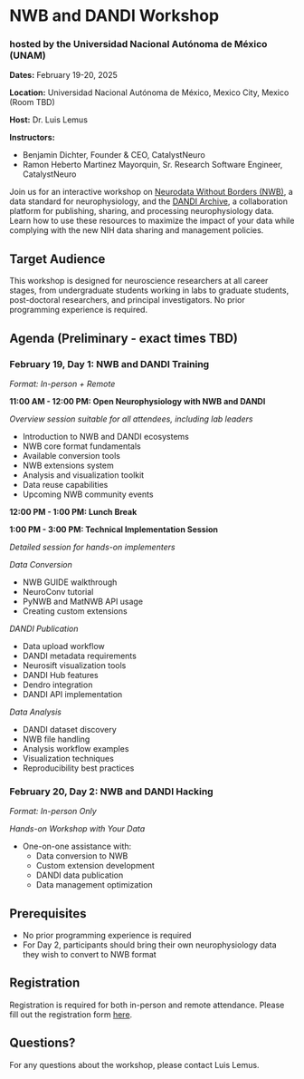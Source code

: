 # NWB and DANDI Workshop
### hosted by the Universidad Nacional Autónoma de México (UNAM)

**Dates:** February 19-20, 2025

**Location:** Universidad Nacional Autónoma de México, Mexico City, Mexico (Room TBD)

**Host:** Dr. Luis Lemus

**Instructors:**
* Benjamin Dichter, Founder & CEO, CatalystNeuro
* Ramon Heberto Martinez Mayorquin, Sr. Research Software Engineer, CatalystNeuro

Join us for an interactive workshop on [Neurodata Without Borders (NWB)](https://nwb.org), a data standard for neurophysiology, and the [DANDI Archive](https://dandiarchive.org), a collaboration platform for publishing, sharing, and processing neurophysiology data. Learn how to use these resources to maximize the impact of your data while complying with the new NIH data sharing and management policies.

## Target Audience
This workshop is designed for neuroscience researchers at all career stages, from undergraduate students working in labs to graduate students, post-doctoral researchers, and principal investigators. No prior programming experience is required.

## Agenda (Preliminary - exact times TBD)

### February 19, Day 1: NWB and DANDI Training
*Format: In-person + Remote*

**11:00 AM - 12:00 PM: Open Neurophysiology with NWB and DANDI**

 *Overview session suitable for all attendees, including lab leaders*

* Introduction to NWB and DANDI ecosystems
* NWB core format fundamentals
* Available conversion tools
* NWB extensions system
* Analysis and visualization toolkit
* Data reuse capabilities
* Upcoming NWB community events

**12:00 PM - 1:00 PM: Lunch Break**

**1:00 PM - 3:00 PM: Technical Implementation Session**

*Detailed session for hands-on implementers*

*Data Conversion*
* NWB GUIDE walkthrough
* NeuroConv tutorial
* PyNWB and MatNWB API usage
* Creating custom extensions

*DANDI Publication*
* Data upload workflow
* DANDI metadata requirements
* Neurosift visualization tools
* DANDI Hub features
* Dendro integration
* DANDI API implementation

*Data Analysis*
* DANDI dataset discovery
* NWB file handling
* Analysis workflow examples
* Visualization techniques
* Reproducibility best practices

### February 20, Day 2: NWB and DANDI Hacking
*Format: In-person Only*

*Hands-on Workshop with Your Data*
* One-on-one assistance with:
  * Data conversion to NWB
  * Custom extension development
  * DANDI data publication
  * Data management optimization

## Prerequisites
* No prior programming experience is required
* For Day 2, participants should bring their own neurophysiology data they wish to convert to NWB format

## Registration
Registration is required for both in-person and remote attendance. Please fill out the registration form [here](https://docs.google.com/forms/d/e/1FAIpQLSdJ_CkRdeN02v1oU5SQFfhJ-v7MtkAna_OfAL7FmYjDqpdYrQ/viewform?usp=preview).

## Questions?
For any questions about the workshop, please contact Luis Lemus.
